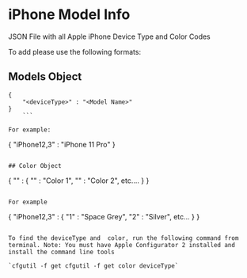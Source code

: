 # iPhone Model Info

JSON File with all Apple iPhone Device Type and Color Codes

To add please use the following formats:

## Models Object

```
{ 
    "<deviceType>" : "<Model Name>"
}
    ```

For example:
```
{
    "iPhone12,3" : "iPhone 11 Pro"
}
```

## Color Object

```
{
 "<deviceType>" : {
     "<color1Identifier>" : "Color 1",
     "<color2Identifier>" : "Color 2", 
     etc....
 }
}
```

For example
```
{
    "iPhone12,3" : {
        "1" : "Space Grey", 
        "2" : "Silver",
        etc...
    }
}
```

To find the deviceType and  color, run the following command from terminal. Note: You must have Apple Configurator 2 installed and install the command line tools

`cfgutil -f get cfgutil -f get color deviceType`

